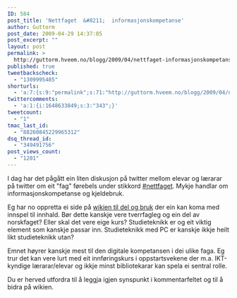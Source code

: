 ```yaml
---
ID: 584
post_title: 'Nettfaget  &#8211;  informasjonskompetanse'
author: Guttorm
post_date: 2009-04-29 14:37:05
post_excerpt: ""
layout: post
permalink: >
  http://guttorm.hveem.no/blogg/2009/04/nettfaget-informasjonskompetanse/
published: true
tweetbackscheck:
  - "1309995485"
shorturls:
  - 'a:7:{s:9:"permalink";s:71:"http://guttorm.hveem.no/blogg/2009/04/nettfaget-informasjonskompetanse/";s:7:"tinyurl";s:25:"http://tinyurl.com/cp9p4g";s:4:"isgd";s:17:"http://is.gd/vl40";s:5:"bitly";s:19:"http://bit.ly/Zhfwu";s:5:"snipr";s:22:"http://snipr.com/gzslf";s:5:"snurl";s:22:"http://snurl.com/gzslf";s:7:"snipurl";s:24:"http://snipurl.com/gzslf";}'
twittercomments:
  - 'a:1:{i:1648633849;s:3:"343";}'
tweetcount:
  - "1"
tmac_last_id:
  - "88260845229965312"
dsq_thread_id:
  - "349491756"
post_views_count:
  - "1201"
---
```

I dag har det pågått ein liten diskusjon på twitter mellom elevar og lærarar på twitter om eit "fag" førebels under stikkord <a href="http://search.twitter.com/search?q=nettfaget">#nettfaget</a>. Mykje handlar om informasjonskompetanse og kjeldebruk.

Eg har no oppretta ei side på <a href="http://delogbruk.wikispaces.com/Nettfaget">wikien til del og bruk</a> der ein kan koma med innspel til innhald. Bør dette kanskje vere tverrfagleg og ein del av norskfaget? Eller skal det vere eige kurs? Studieteknikk er og eit viktig element som kanskje passar inn. Studieteknikk med PC er kanskje ikkje heilt likt studieteknikk utan?

Emnet høyrer kanskje mest til den digitale kompetansen i dei ulike faga. Eg trur det kan vere lurt med eit innføringskurs i oppstartsvekene der m.a. IKT-kyndige lærarar/elevar og ikkje minst bibliotekarar kan spela ei sentral rolle.

Du er herved utfordra til å leggja igjen synspunkt i kommentarfeltet og til å bidra på wikien.